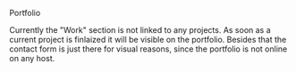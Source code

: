 Portfolio

Currently the "Work" section is not linked to any projects. As soon as a current project is finlaized it will be visible on the portfolio. Besides that the contact form is just there for visual reasons, since the portfolio is not online on any host.
